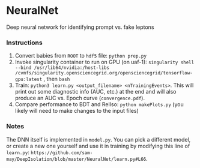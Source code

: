 # NeuralNet
Deep neural network for identifying prompt vs. fake leptons

### Instructions 
1. Convert babies from `ROOT` to `hdf5` file: `python prep.py` 
2. Invoke singularity container to run on GPU (on uaf-1): `singularity shell --bind /usr/lib64/nvidia:/host-libs /cvmfs/singularity.opensciencegrid.org/opensciencegrid/tensorflow-gpu:latest` , then `bash`
3. Train: `python3 learn.py <output_filename> <nTrainingEvents>`. This will print out some diagnostic info (AUC, etc.) at the end and will also produce an AUC vs. Epoch curve (`convergence.pdf`).
4. Compare performance to BDT and RelIso: `python makePlots.py` (you likely will need to make changes to the input files)

### Notes
The DNN itself is implemented in `model.py`. You can pick a different model, or create a new one yourself and use it in training by modifying this line of `learn.py`: `https://github.com/sam-may/DeepIsolation/blob/master/NeuralNet/learn.py#L66`.
